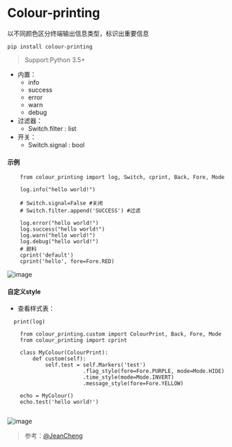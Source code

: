 # Colour-printing
以不同颜色区分终端输出信息类型，标识出重要信息
```
pip install colour-printing
```
> Support:Python 3.5+
- 内置： 
  - info 
  - success 
  - error 
  - warn
  - debug
- 过滤器：
  - Switch.filter : list
- 开关：
  - Switch.signal : bool
#### 示例
```
    from colour_printing import log, Switch, cprint, Back, Fore, Mode
    
    log.info("hello world!")

    # Switch.signal=False #关闭
    # Switch.filter.append('SUCCESS') #过滤
    
    log.error("hello world!")
    log.success("hello world!")
    log.warn("hello world!")
    log.debug("hello world!")
    # 颜料
    cprint('default')
    cprint('hello', fore=Fore.RED)

```
![image](https://github.com/Faithforus/Colour-printing/blob/master/default.png)
#### 自定义style
- 查看样式表： 
```
  print(log)
```
```
    from colour_printing.custom import ColourPrint, Back, Fore, Mode
    from colour_printing import cprint
    
    class MyColour(ColourPrint):
        def custom(self):
            self.test = self.Markers('test')
                        .flag_style(fore=Fore.PURPLE, mode=Mode.HIDE)
                        .time_style(mode=Mode.INVERT)
                        .message_style(fore=Fore.YELLOW)
    
    echo = MyColour()
    echo.test('hello world!')


```

![image](https://github.com/Faithforus/Colour-printing/blob/master/style.png)


> 参考：[@JeanCheng](https://blog.csdn.net/gatieme/article/details/45439671)
